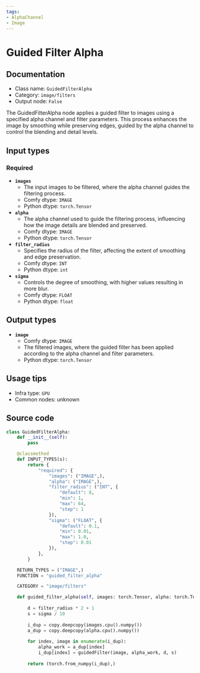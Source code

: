 ```yaml
---
tags:
- AlphaChannel
- Image
---
```


# Guided Filter Alpha
## Documentation
- Class name: `GuidedFilterAlpha`
- Category: `image/filters`
- Output node: `False`

The GuidedFilterAlpha node applies a guided filter to images using a specified alpha channel and filter parameters. This process enhances the image by smoothing while preserving edges, guided by the alpha channel to control the blending and detail levels.
## Input types
### Required
- **`images`**
    - The input images to be filtered, where the alpha channel guides the filtering process.
    - Comfy dtype: `IMAGE`
    - Python dtype: `torch.Tensor`
- **`alpha`**
    - The alpha channel used to guide the filtering process, influencing how the image details are blended and preserved.
    - Comfy dtype: `IMAGE`
    - Python dtype: `torch.Tensor`
- **`filter_radius`**
    - Specifies the radius of the filter, affecting the extent of smoothing and edge preservation.
    - Comfy dtype: `INT`
    - Python dtype: `int`
- **`sigma`**
    - Controls the degree of smoothing, with higher values resulting in more blur.
    - Comfy dtype: `FLOAT`
    - Python dtype: `float`
## Output types
- **`image`**
    - Comfy dtype: `IMAGE`
    - The filtered images, where the guided filter has been applied according to the alpha channel and filter parameters.
    - Python dtype: `torch.Tensor`
## Usage tips
- Infra type: `GPU`
- Common nodes: unknown


## Source code
```python
class GuidedFilterAlpha:
    def __init__(self):
        pass

    @classmethod
    def INPUT_TYPES(s):
        return {
            "required": {
                "images": ("IMAGE",),
                "alpha": ("IMAGE",),
                "filter_radius": ("INT", {
                    "default": 8,
                    "min": 1,
                    "max": 64,
                    "step": 1
                }),
                "sigma": ("FLOAT", {
                    "default": 0.1,
                    "min": 0.01,
                    "max": 1.0,
                    "step": 0.01
                }),
            },
        }

    RETURN_TYPES = ("IMAGE",)
    FUNCTION = "guided_filter_alpha"

    CATEGORY = "image/filters"

    def guided_filter_alpha(self, images: torch.Tensor, alpha: torch.Tensor, filter_radius: int, sigma: float):
        
        d = filter_radius * 2 + 1
        s = sigma / 10
        
        i_dup = copy.deepcopy(images.cpu().numpy())
        a_dup = copy.deepcopy(alpha.cpu().numpy())
        
        for index, image in enumerate(i_dup):
            alpha_work = a_dup[index]
            i_dup[index] = guidedFilter(image, alpha_work, d, s)
        
        return (torch.from_numpy(i_dup),)

```
